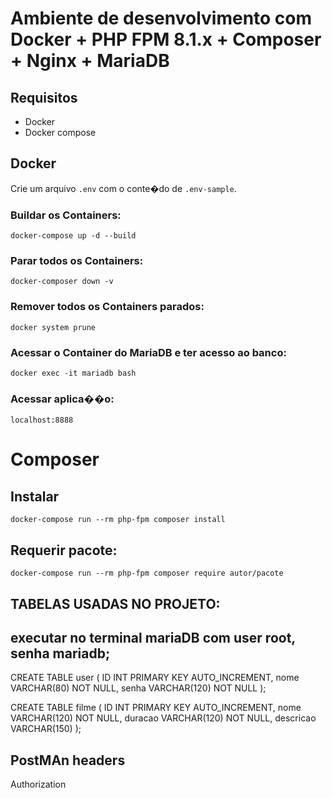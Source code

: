 # Ambiente de desenvolvimento com Docker + PHP FPM 8.1.x + Composer + Nginx + MariaDB

## Requisitos

* Docker
* Docker compose

## Docker

Crie um arquivo `.env` com o conte�do de `.env-sample`.

### Buildar os Containers:

`docker-compose up -d --build`

### Parar todos os Containers:

`docker-composer down -v`

### Remover todos os Containers parados:

`docker system prune`

### Acessar o Container do MariaDB e ter acesso ao banco:

`docker exec -it mariadb bash`

### Acessar aplica��o:

`localhost:8888`

# Composer

## Instalar

`docker-compose run --rm php-fpm composer install `

## Requerir pacote:

`docker-compose run --rm php-fpm composer require autor/pacote`





## TABELAS USADAS NO PROJETO: 
## executar no terminal mariaDB com user root, senha mariadb;
CREATE TABLE user (
  ID INT PRIMARY KEY AUTO_INCREMENT,
  nome VARCHAR(80) NOT NULL,
  senha VARCHAR(120) NOT NULL
);

CREATE TABLE filme (
  ID INT PRIMARY KEY AUTO_INCREMENT,
  nome VARCHAR(120) NOT NULL,
  duracao VARCHAR(120) NOT NULL,
  descricao VARCHAR(150)
);


## PostMAn  headers
Authorization


